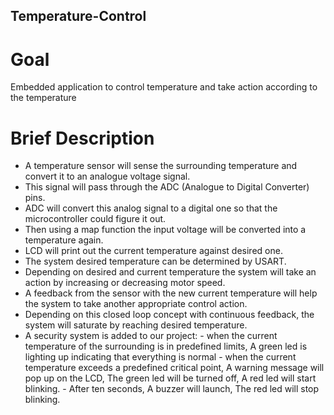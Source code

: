 ## Temperature-Control
# Goal
Embedded application to control temperature and take action according to the temperature

# Brief Description
- A temperature sensor will sense the surrounding temperature and convert it to an analogue voltage signal. 
- This signal will pass through the ADC (Analogue to Digital Converter) pins. 
- ADC will convert this analog signal to a digital one so that the microcontroller could figure it out. 
- Then using a map function the input voltage will be converted into a temperature again.
- LCD will print out the current temperature against desired one.
- The system desired temperature can be determined by USART.
- Depending on desired and current temperature the system will take an action by increasing or decreasing motor speed.
- A feedback from the sensor with the new current temperature will help the system to take another appropriate control action.
- Depending on this closed loop concept with continuous feedback, the system will saturate by reaching desired temperature.
- A security system is added to our project:
        - when the current temperature of the surrounding is in predefined limits, A green led is lighting up indicating that everything is normal
        - when the current temperature exceeds a predefined critical point, A warning message will pop up on the LCD, The green led will be turned off, A red led will start blinking.
        - After ten seconds, A buzzer will launch, The red led will stop blinking.
